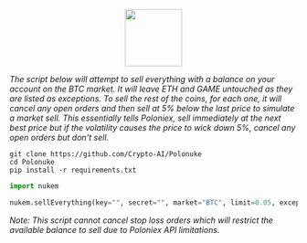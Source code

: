 <p align="center"><img src="https://github.com/Crypto-AI/Polonuke/blob/master/bomb.png" width="100px"></p>

<i>
The script below will attempt to sell everything with a balance on your account on the BTC market. It will leave ETH and GAME untouched as they are listed as exceptions. To sell the rest of the coins, for each one, it will cancel any open orders and then sell at 5% below the last price to simulate a market sell. This essentially tells Poloniex, sell immediately at the next best price but if the volatility causes the price to wick down 5%, cancel any open orders but don't sell.
</i>

```text
git clone https://github.com/Crypto-AI/Polonuke
cd Polonuke
pip install -r requirements.txt
```

```python
import nukem

nukem.sellEverything(key="", secret="", market="BTC", limit=0.05, exceptions=['ETH', 'GAME']):
```
<i>
Note: This script cannot cancel stop loss orders which will restrict the available balance to sell due to Poloniex API limitations.
</i>
